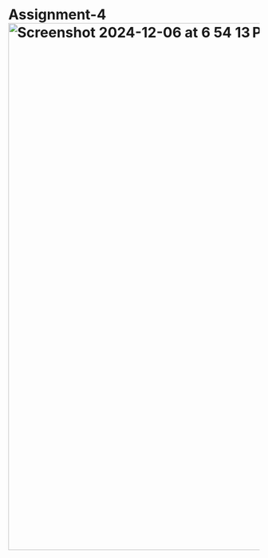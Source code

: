 # Assignment-4<img width="1058" alt="Screenshot 2024-12-06 at 6 54 13 PM" src="https://github.com/user-attachments/assets/82234ec9-c2d9-4f0b-a89a-c2a15c4f0b2b">
